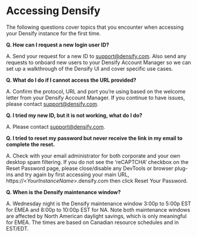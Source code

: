 # Accessing Densify

The following questions cover topics that you encounter when accessing your Densify instance for the first time.

**Q.  How can I request a new login user ID?**

A.   Send your request for a new ID to [support@densify.com](mailto:support@densify.com).  Also send any requests to onboard new users to your Densify Account Manager so we can set up a walkthrough of the Densify UI and cover specific use cases.

**Q.  What do I do if I cannot access the URL provided?**

A.   Confirm the protocol, URL and port you’re using based on the welcome letter from your Densify Account Manager. If you continue to have issues, please contact support@densify.com.

**Q.  I tried my new ID, but it is not working, what do I do?**

A.   Please contact support@densify.com.

**Q.  I tried to reset my password but never receive the link in my email to complete the reset.**

A.   Check with your email administrator for both corporate and your own desktop spam filtering.      If you do not see the ‘reCAPTCHA’ checkbox on the Reset Password page, please close/disable any DevTools or browser plug-ins and try again by first accessing your main URL, https://<_YourInstanceName_>.densify.com then click Reset Your Password.

**Q.  When is the Densify maintenance window?**

A.  Wednesday night is the Densify maintenance window 3:00p to 5:00p EST for EMEA and 8:00p to 10:00p EST for NA.  Note both maintenance windows are affected by North American daylight savings, which is only meaningful for EMEA. The times are based on Canadian resource schedules and in EST/EDT.
